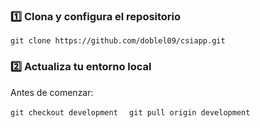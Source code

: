 ### 1️⃣ **Clona y configura el repositorio**

`git clone https://github.com/doblel09/csiapp.git`

### 2️⃣ **Actualiza tu entorno local**

Antes de comenzar:

`git checkout development 
`
`git pull origin development`
